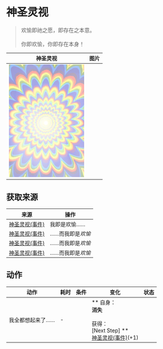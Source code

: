# 神圣灵视  
> 欢愉即祂之愿，即存在之本意。<br><br>你即欢愉，你即存在本身！  
  
  神圣灵视  |   图片   
 ----  |  ----:   
   |  <img decoding="async" src="Sprite/God.png" href="a.md" style="max-width:300px;max-height:300px;">   
  
## 获取来源  
来源  |  操作  
----  |  ----  
[神圣灵视(事件)](Event_GodExperience1c.md)  |  我即是欢愉……  
[神圣灵视(事件)](Event_GodExperience1z.md)  |  ……而我即是<i>欢愉</i>  
[神圣灵视(事件)](Event_GodExperience1zz.md)  |  ……而我即是<i>欢愉</i>  
[神圣灵视(事件)](Event_HuntedExperience1c.md)  |  ……而我即是<i>欢愉</i>  
## 动作  
动作  |  耗时  |  条件  |  变化  |  状态  
----  |  ----  |  ----  |  ----  |  ----  
我全都想起来了……<br>  |  -  |    |  ** 自身：**<br>消失<br><br>** 获得： **<br>** [Next Step] **<br>  [神圣灵视(事件)](Event_GodExperience1e.md)(+1)<br>  |    


<script>document.title="神圣灵视 - 卡牌生存百科 Card Survival Wiki";</script>
